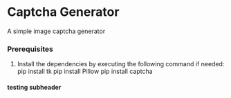 # Captcha Generator 
A simple image captcha generator

### Prerequisites
1. Install the dependencies by executing the following command if needed:
   	pip install tk
	pip install Pillow
	pip install captcha

#### testing subheader